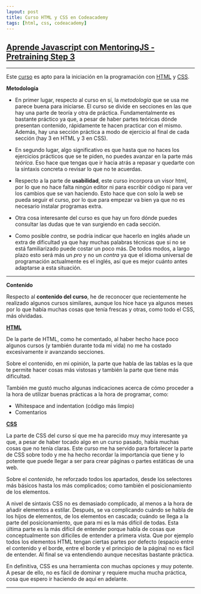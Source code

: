 ```yaml
---
layout: post
title: Curso HTML y CSS en Codeacademy
tags: [html, css, codeacademy]
---
```

## [**Aprende Javascript con MentoringJS - Pretraining Step 3**](http://MentoringJS.com)
----

Este [curso](https://www.codecademy.com/en/tracks/web) es apto para la iniciación en la programación con [HTML](https://developer.mozilla.org/es/docs/Web/HTML) y [CSS](https://developer.mozilla.org/es/docs/Web/CSS).

**Metodología**

+ En primer lugar, respecto al curso en sí, la _metodología_ que se usa me parece buena para iniciarse. El curso se divide en secciones en las que hay una parte de teoría y otra de práctica. Fundamentalmente es bastante práctico ya que, a pesar de haber partes teóricas dónde presentan contenido, rápidamente te hacen practicar con el mismo. Además, hay una sección práctica a modo de ejercicio al final de cada sección (hay 3 en HTML y 3 en CSS).

+ En segundo lugar, algo significativo es que hasta que no haces los ejercicios prácticos que se te piden, no puedes avanzar en la parte más _teórica_. Eso hace que tengas que ir hacia atrás a repasar y quedarte con la sintaxis concreta o revisar lo que no te acuerdas.

+ Respecto a la parte de **usabilidad**, este curso incorpora un visor html, por lo que no hace falta ningún editor ni para escribir código ni para ver los cambios que se van haciendo. Esto hace que con solo la web se pueda seguir el curso, por lo que para empezar va bien ya que no es necesario instalar programas extra.

+ Otra cosa interesante del curso es que hay un foro dónde puedes consultar las dudas que te van surgiendo en cada sección.

+ Como posible _contra_, se podría indicar que hacerlo en inglés añade un extra de dificultad ya que hay muchas palabras técnicas que si no se está familiarizado puede costar un poco más. De todos modos, a largo plazo esto será más un _pro_ y no un _contra_ ya que el idioma universal de programación actualmente es el inglés, así que es mejor cuánto antes adaptarse a esta situación.

---

**Contenido**

Respecto al **contenido del curso**, he de reconocer que recientemente he realizado algunos cursos similares, aunque los hice hace ya algunos meses por lo que había muchas cosas que tenía frescas y otras, como todo el CSS, más olvidadas.

**[HTML](https://developer.mozilla.org/es/docs/Web/HTML)**

De la parte de HTML, como he comentado, al haber hecho hace poco algunos cursos (y también durante toda mi vida) no me ha costado excesivamente ir avanzando secciones.

Sobre el contenido, en mi opinión, la parte que habla de las tablas es la que te permite hacer cosas más vistosas y también la parte que tiene más dificultad.

También me gustó mucho algunas indicaciones acerca de cómo proceder a la hora de utilizar buenas prácticas a la hora de programar, como:

- Whitespace and indentation (código más limpio)
- Comentarios

**[CSS](https://developer.mozilla.org/es/docs/Web/CSS)**

La parte de CSS del curso sí que me ha parecido muy muy interesante ya que, a pesar de haber tocado algo en un curso pasado, había muchas cosas que no tenía claras. Este curso me ha servido para fortalecer la parte de CSS sobre todo y me ha hecho recordar la importancia que tiene y lo potente que puede llegar a ser para crear páginas o partes estáticas de una web.

Sobre el _contenido_, he reforzado todos los apartados, desde los selectores más básicos hasta los más complicados; como también el posicionamiento de los elementos.

A nivel de sintaxis CSS no es demasiado complicado, al menos a la hora de añadir elementos a estilar. Después, se va complicando cuándo se habla de los hijos de elementos, de los elementos en cascada; cuándo se llega a la parte del posicionamiento, que para mi es la más difícil de todas. Esta última parte es la más difícil de entender porque habla de cosas que conceptualmente son dificiles de entender a primera vista. Que por ejemplo todos los elementos HTML tengan ciertas partes por defecto (espacio entre el contenido y el borde, entre el borde y el principio de la página) no es fácil de entender. Al final se va entendiendo aunque necesitas bastante práctica.

En definitiva, CSS es una herramienta con muchas opciones y muy potente. A pesar de ello, no es fácil de dominar y requiere mucha mucha práctica, cosa que espero ir haciendo de aquí en adelante. 

---
